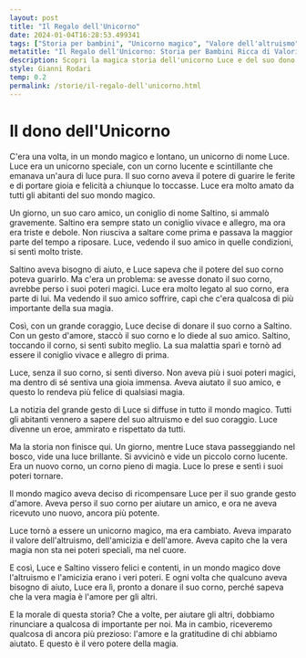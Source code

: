 ```yaml
---
layout: post
title: "Il Regalo dell'Unicorno"
date: 2024-01-04T16:28:53.499341
tags: ["Storia per bambini", "Unicorno magico", "Valore dell'altruismo", "Amicizia e amore"]
metatitle: "Il Regalo dell'Unicorno: Storia per Bambini Ricca di Valori e Magia"
description: Scopri la magica storia dell'unicorno Luce e del suo dono altruista. Un racconto che insegna il valore dell'amicizia, dell'amore e dell'altruismo, ricordandoci che la vera magia risiede nel cuore. Perfetto per insegnare ai bambini l'importanza di aiutare gli altri.
style: Gianni Rodari
temp: 0.2
permalink: /storie/il-regalo-dell'unicorno.html
---
```

# Il dono dell'Unicorno

C'era una volta, in un mondo magico e lontano, un unicorno di nome Luce. Luce era un unicorno speciale, con un corno lucente e scintillante che emanava un'aura di luce pura. Il suo corno aveva il potere di guarire le ferite e di portare gioia e felicità a chiunque lo toccasse. Luce era molto amato da tutti gli abitanti del suo mondo magico.

Un giorno, un suo caro amico, un coniglio di nome Saltino, si ammalò gravemente. Saltino era sempre stato un coniglio vivace e allegro, ma ora era triste e debole. Non riusciva a saltare come prima e passava la maggior parte del tempo a riposare. Luce, vedendo il suo amico in quelle condizioni, si sentì molto triste.

Saltino aveva bisogno di aiuto, e Luce sapeva che il potere del suo corno poteva guarirlo. Ma c'era un problema: se avesse donato il suo corno, avrebbe perso i suoi poteri magici. Luce era molto legato al suo corno, era parte di lui. Ma vedendo il suo amico soffrire, capì che c'era qualcosa di più importante della sua magia.

Così, con un grande coraggio, Luce decise di donare il suo corno a Saltino. Con un gesto d'amore, staccò il suo corno e lo diede al suo amico. Saltino, toccando il corno, si sentì subito meglio. La sua malattia sparì e tornò ad essere il coniglio vivace e allegro di prima.

Luce, senza il suo corno, si sentì diverso. Non aveva più i suoi poteri magici, ma dentro di sé sentiva una gioia immensa. Aveva aiutato il suo amico, e questo lo rendeva più felice di qualsiasi magia.

La notizia del grande gesto di Luce si diffuse in tutto il mondo magico. Tutti gli abitanti vennero a sapere del suo altruismo e del suo coraggio. Luce divenne un eroe, ammirato e rispettato da tutti.

Ma la storia non finisce qui. Un giorno, mentre Luce stava passeggiando nel bosco, vide una luce brillante. Si avvicinò e vide un piccolo corno lucente. Era un nuovo corno, un corno pieno di magia. Luce lo prese e sentì i suoi poteri tornare.

Il mondo magico aveva deciso di ricompensare Luce per il suo grande gesto d'amore. Aveva perso il suo corno per aiutare un amico, e ora ne aveva ricevuto uno nuovo, ancora più potente.

Luce tornò a essere un unicorno magico, ma era cambiato. Aveva imparato il valore dell'altruismo, dell'amicizia e dell'amore. Aveva capito che la vera magia non sta nei poteri speciali, ma nel cuore.

E così, Luce e Saltino vissero felici e contenti, in un mondo magico dove l'altruismo e l'amicizia erano i veri poteri. E ogni volta che qualcuno aveva bisogno di aiuto, Luce era lì, pronto a donare il suo corno, perché sapeva che la vera magia è l'amore per gli altri.

E la morale di questa storia? Che a volte, per aiutare gli altri, dobbiamo rinunciare a qualcosa di importante per noi. Ma in cambio, riceveremo qualcosa di ancora più prezioso: l'amore e la gratitudine di chi abbiamo aiutato. E questo è il vero potere della magia.

        